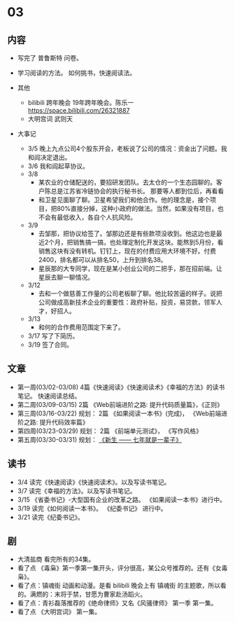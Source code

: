 # 03
## 内容
* 写完了 普鲁斯特 问卷。
* 学习阅读的方法。 如何挑书，快速阅读法。

* 其他
  * bilibili 跨年晚会 19年跨年晚会。陈乐一 https://space.bilibili.com/26321887
  * 大明宫词 武则天
* 大事记
  * 3/5 晚上九点公司4个股东开会，老板说了公司的情况：资金出了问题。我和阎决定退出。
  * 3/6 我和阎起草协议。
  * 3/8 
    * 某农业的仓储配送的，要招研发团队。去太仓的一个生态园聊的。客户陈总是江苏省冷链协会的执行秘书长。 那要等人都到位后，再看看
    * 和卫星见面聊了聊。卫星希望我们和他合作。他的理念是，接个项目，把80%直接分掉，这种小政府的做法。当然，如果没有项目，也不会有最低收入，各自个人抗风险。
  * 3/9
    * 去邹那，把协议给签了。邹那边还是有些款项没收到。他这边也是最近2个月，把销售搞一搞，也处理定制化开发这块。能熬到5月份，看销售这块有没有转机。钉钉上，现在的付费应用大环境不好。付费2400，排名都可以从排名50，上升到排名38。
    * 星辰那的大专同学，现在是某小创业公司的二把手，那在招前端。让星辰去聊一聊情况。
  * 3/12
    * 去和一个做慈善工作量的公司老板聊了聊。他比较苦逼的样子。说把公司做成高新技术企业的重要性：政府补贴，投资，易贷款，领军人才，好招人。
  * 3/13
    * 和何的合作费用范围定下来了。
  * 3/17 写了下简历。
  * 3/19 签了合同。

## 文章
* 第一周(03/02-03/08) 4篇《快速阅读》《快速阅读术》《幸福的方法》的读书笔记。 快速阅读总结。
* 第二周(03/09-03/15) 2篇 《Web前端进阶之路: 提升代码质量篇》，《正则》
* 第三周(03/16-03/22) 规划： 2篇 《如果阅读一本书》(完成)， 《Web前端进阶之路: 提升代码效率篇》
* 第四周(03/23-03/29) 规划： 2篇 《前端单元测试》， 《写作风格》
* 第五周(03/30-03/31) 规划： [《新生 —— 七年就是一辈子》](https://b.xinshengdaxue.com/index.html)

## 读书
* 3/4 读完《快速阅读》《快速阅读术》。以及写读书笔记。
* 3/7 读完《幸福的方法》。以及写读书笔记。
* 3/15 《省委书记》-大型国有企业的改革之路。 《如果阅读一本书》进行中。
* 3/19 读完《如何阅读一本书》。 《纪委书记》 进行中。
* 3/21 读完《纪委书记》。

## 剧
* 大清盐商 看完所有的34集。
* 看了点 《毒枭》第一季第一集开头，评分很高，某公众号推荐的。还有《女毒枭》。
* 看了点：镇魂街 动画和动漫。是看 bilibili 晚会上有 镇魂街 的主题歌，所以看的。满燃的：末将于禁，甘愿为曹家赴汤蹈火。
* 看了点：青衫磊落推荐的《绝命律师》又名《风骚律师》 第一季 第一集。
* 看了点 《大明宫词》 第一集。
